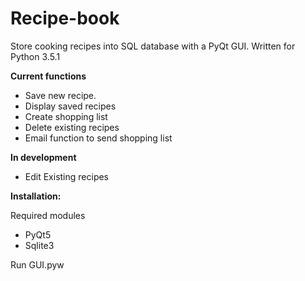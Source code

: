 # Recipe-book
Store cooking recipes into SQL database with a PyQt GUI.
Written for Python 3.5.1

**Current functions**

* Save new recipe.
* Display saved recipes
* Create shopping list
* Delete existing recipes
* Email function to send shopping list

**In development**

* Edit Existing recipes


**Installation:**


 Required modules
 
 * PyQt5
 * Sqlite3
 
Run GUI.pyw
